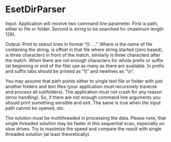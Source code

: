 # EsetDirParser

Input: Application will receive two command line parameter. First is path, either to file or folder. Second is string to be
searched for (maximum length 128).

Output: Print to stdout lines in format “<file>(<position>): <prefix>…<suffix>”. Where <file> is the name of file containing the
string, <position> is offset in that file where string started (zero based), <prefix> is three characters in front of the match,
similarly <suffix> is three characters after the match. When there are not enough characters for whole prefix or suffix (at
beginning or end of the file) use as many as there are available. In prefix and suffix tabs should be printed as “\t” and newlines
as “\n”.
  
You may assume that path points either to single text file or folder with just another folders and text files (your application
must recursively traverse and process all subfolders). The application must not crash for any reason (error handling). So, if
there are not enough command line arguments you should print something sensible and exit. The same is true when the input
path cannot be opened, etc.
  
The solution must be multithreaded in processing the data. Please note, that single threaded solution may be faster in
this sequential scan, especially on slow drives. Try to maximize the speed and compare the result with single threaded solution
(at least theoretically).
